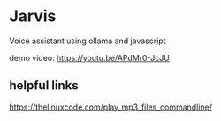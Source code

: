 # Jarvis
Voice assistant using ollama and javascript

demo video: https://youtu.be/APdMr0-JcJU

helpful links
-----------------------------------------------------------------------
https://thelinuxcode.com/play_mp3_files_commandline/
